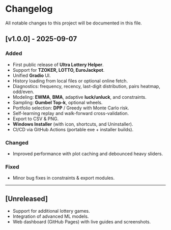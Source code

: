 # Changelog

All notable changes to this project will be documented in this file.

## [v1.0.0] - 2025-09-07
### Added
- First public release of **Ultra Lottery Helper**.
- Support for **TZOKER, LOTTO, EuroJackpot**.
- Unified **Gradio** UI.
- History loading from local files or optional online fetch.
- Diagnostics: frequency, recency, last-digit distribution, pairs heatmap, odd/even.
- Modeling: **EWMA**, **BMA**, adaptive **luck/unluck**, and constraints.
- Sampling: **Gumbel Top-k**, optional wheels.
- Portfolio selection: **DPP** / Greedy with Monte Carlo risk.
- Self-learning replay and walk-forward cross-validation.
- Export to CSV & PNG.
- **Windows Installer** (with icon, shortcuts, and Uninstaller).
- CI/CD via GitHub Actions (portable exe + installer builds).

### Changed
- Improved performance with plot caching and debounced heavy sliders.

### Fixed
- Minor bug fixes in constraints & export modules.

---

## [Unreleased]
- Support for additional lottery games.
- Integration of advanced ML models.
- Web dashboard (GitHub Pages) with live guides and screenshots.

